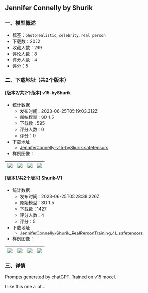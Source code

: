 ## Jennifer Connelly by Shurik
### 一、模型概述

- 标签：`photorealistic`, `celebrity`, `real person`
- 下载数：2022
- 收藏人数：269
- 评论人数：8
- 评分人数：4
- 评分：5

### 二、下载地址（共2个版本）

#### [版本2/共2个版本] v15-byShurik

- 统计数据
  - 发布时间：2023-06-25T05:19:03.312Z
  - 原始模型：SD 1.5
  - 下载数：595
  - 评分人数：0
  - 评分：0
- 下载地址
  - [JenniferConnelly-v15-byShurik.safetensors](https://civitai.com/api/download/models/103475)
- 样例图像：

| <img src="https://image.civitai.com/xG1nkqKTMzGDvpLrqFT7WA/38291f57-b17d-4d9f-9c50-744c2c75b58a/width=450/1279856.jpeg" /> | <img src="https://image.civitai.com/xG1nkqKTMzGDvpLrqFT7WA/5148565a-66a4-42bd-9df1-0316a05c7ca6/width=450/1279855.jpeg" /> | <img src="https://image.civitai.com/xG1nkqKTMzGDvpLrqFT7WA/3fb40d93-48cc-4993-b1bf-36a74187493c/width=450/1279890.jpeg" /> | <img src="https://image.civitai.com/xG1nkqKTMzGDvpLrqFT7WA/dced1868-0424-4402-a21f-e4f4b759ab54/width=450/1279889.jpeg" /> |
| ---- | ---- | ---- | ---- |

#### [版本1/共2个版本] Shurik-V1

- 统计数据
  - 发布时间：2023-06-25T05:28:38.226Z
  - 原始模型：SD 1.5
  - 下载数：1427
  - 评分人数：4
  - 评分：5
- 下载地址
  - [JenniferConnelly-Shurik_RealPersonTraining_4L.safetensors](https://civitai.com/api/download/models/17658)
- 样例图像：

| <img src="https://image.civitai.com/xG1nkqKTMzGDvpLrqFT7WA/e4b8c349-f054-4ea7-0c35-01ee545bcd00/width=450/180367.jpeg" /> | <img src="https://image.civitai.com/xG1nkqKTMzGDvpLrqFT7WA/b88ec6e7-3129-4911-8f50-1e1a0b943700/width=450/180378.jpeg" /> | <img src="https://image.civitai.com/xG1nkqKTMzGDvpLrqFT7WA/78adfd92-9336-4f28-de0b-501d0241ea00/width=450/180377.jpeg" /> | <img src="https://image.civitai.com/xG1nkqKTMzGDvpLrqFT7WA/96d83939-b88b-4280-24be-7fb6cab2a500/width=450/180376.jpeg" /> |
| ---- | ---- | ---- | ---- |


### 三、详情
<p>Prompts generated by chatGPT. Trained on v15 model.</p><p></p><p>I like this one a lot...</p>